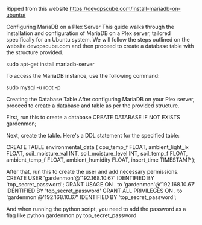 Ripped from this website https://devopscube.com/install-mariadb-on-ubuntu/

Configuring MariaDB on a Plex Server
This guide walks through the installation and configuration of MariaDB on a Plex server, tailored specifically for an Ubuntu system. We will follow the steps outlined on the website devopscube.com and then proceed to create a database table with the structure provided.

sudo apt-get install mariadb-server

To access the MariaDB instance, use the following command:

sudo mysql -u root -p

Creating the Database Table
After configuring MariaDB on your Plex server, proceed to create a database and table as per the provided structure.

First, run this to create a database
CREATE DATABASE IF NOT EXISTS gardenmon;

Next, create the table.
Here's a DDL statement for the specified table:

CREATE TABLE environmental_data (
    cpu_temp_f FLOAT,
    ambient_light_lx FLOAT,
    soil_moisture_val INT,
    soil_moisture_level INT,
    soil_temp_f FLOAT,
    ambient_temp_f FLOAT,
    ambient_humidity FLOAT,
    insert_time TIMESTAMP
);

After that, run this to create the user and add necessary permissions.
CREATE USER 'gardenmon'@'192.168.10.67' IDENTIFIED BY 'top_secret_password';
GRANT USAGE ON *.* to 'gardenmon'@'192.168.10.67' IDENTIFIED BY 'top_secret_password'
GRANT ALL PRIVILEGES ON *.* to 'gardenmon'@'192.168.10.67' IDENTIFIED BY 'top_secret_password';

And when running the python script, you need to add the password as a flag like python gardenmon.py top_secret_password
